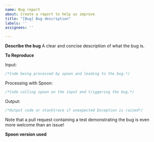 ```yaml
---
name: Bug report
about: Create a report to help us improve
title: "[Bug] Bug description"
labels: ''
assignees: ''

---
```


**Describe the bug**
A clear and concise description of what the bug is.

**To Reproduce**

Input:
```java
/*Code being processed by spoon and leading to the bug.*/
```

Processing with Spoon:
```java
/*Code calling spoon on the input and triggering the bug.*/
```

Output:
```java
/*Output code or stacktrace if unexpected Exception is raised*/
```

Note that a pull request containing a test demonstrating the bug is even more welcome than an issue!

**Spoon version used**
